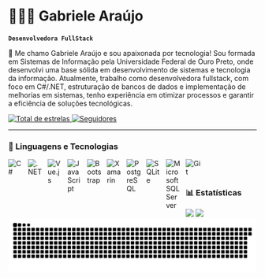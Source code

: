 # 👩🏻‍💻 Gabriele Araújo

**`Desenvolvedora FullStack`**

👋 Me chamo Gabriele Araújo e sou apaixonada por tecnologia! Sou formada em Sistemas de Informação pela Universidade Federal de Ouro Preto, onde desenvolvi uma base sólida em desenvolvimento de sistemas e tecnologia da informação.
Atualmente, trabalho como desenvolvedora fullstack, com foco em C#/.NET, estruturação de bancos de dados e implementação de melhorias em sistemas, tenho experiência em otimizar processos e garantir a eficiência de soluções tecnológicas.

<p align="left">
    <a href="https://github.com/GabrieleAraujoDev?tab=repositories&sort=stargazers">
        <img 
            alt="Total de estrelas" 
            title="Total de estrelas GitHub" 
            src="https://custom-icon-badges.demolab.com/github/stars/GabrieleAraujoDev?color=55960c&style=for-the-badge&labelColor=488207&logo=star&label=estrelas"
        />
    </a>
    <a href="https://github.com/GabrieleAraujoDev?tab=followers">
        <img 
            alt="Seguidores" 
            title="Me siga no GitHub" 
            src="https://custom-icon-badges.demolab.com/github/followers/GabrieleAraujoDev?color=236ad3&labelColor=1155ba&style=for-the-badge&logo=github&label=Seguidores&logoColor=white"
        />
    </a>
</p>

---

### 🤖 Linguagens e Tecnologias

<p>
    <img 
        align="left" 
        alt="C#" 
        title="C#" 
        width="30px" 
        style="padding-right: 10px; vertical-align: middle;" 
        src="https://cdn.jsdelivr.net/gh/devicons/devicon/icons/csharp/csharp-original.svg"
    />
    <img 
        align="left" 
        alt=".NET" 
        title=".NET" 
        width="30px" 
        style="padding-right: 10px; vertical-align: middle;" 
        src="https://cdn.jsdelivr.net/gh/devicons/devicon/icons/dot-net/dot-net-original.svg"
    />
    <img 
        align="left" 
        alt="Vue.js" 
        title="Vue.js" 
        width="30px" 
        style="padding-right: 10px; vertical-align: middle;" 
        src="https://cdn.jsdelivr.net/gh/devicons/devicon/icons/vuejs/vuejs-original.svg"
    />
    <img 
        align="left" 
        alt="JavaScript" 
        title="JavaScript" 
        width="30px" 
        style="padding-right: 10px; vertical-align: middle;" 
        src="https://cdn.jsdelivr.net/gh/devicons/devicon/icons/javascript/javascript-original.svg"
    />
    <img 
        align="left" 
        alt="Bootstrap" 
        title="Bootstrap" 
        width="30px" 
        style="padding-right: 10px; vertical-align: middle;" 
        src="https://cdn.jsdelivr.net/gh/devicons/devicon/icons/bootstrap/bootstrap-original.svg"
    />
    <img 
        align="left" 
        alt="Xamarin" 
        title="Xamarin" 
        width="30px" 
        style="padding-right: 10px; vertical-align: middle;" 
        src="https://cdn.jsdelivr.net/gh/devicons/devicon/icons/xamarin/xamarin-original.svg"
    />
    <img 
        align="left" 
        alt="PostgreSQL" 
        title="PostgreSQL" 
        width="30px" 
        style="padding-right: 10px; vertical-align: middle;" 
        src="https://cdn.jsdelivr.net/gh/devicons/devicon/icons/postgresql/postgresql-original.svg"
    />
    <img 
        align="left" 
        alt="SQLite" 
        title="SQLite" 
        width="30px" 
        style="padding-right: 10px; vertical-align: middle;" 
        src="https://cdn.jsdelivr.net/gh/devicons/devicon/icons/sqlite/sqlite-original.svg"
    />
    <img 
        align="left" 
        alt="Microsoft SQL Server" 
        title="Microsoft SQL Server" 
        width="30px" 
        style="padding-right: 10px; vertical-align: middle;" 
        src="https://cdn.jsdelivr.net/gh/devicons/devicon/icons/microsoftsqlserver/microsoftsqlserver-original.svg"
    />
    <img 
        align="left" 
        alt="Git" 
        title="Git" 
        width="30px" 
        style="padding-right: 10px; vertical-align: middle;" 
        src="https://cdn.jsdelivr.net/gh/devicons/devicon/icons/git/git-original.svg"
    />
</p>

<br/>
<br/>

### 📊 Estatísticas

<div>
    <img height="180em" src="https://github-readme-stats.vercel.app/api?username=GabrieleAraujoDev&show_icons=true&theme=tokyonight&include_all_commits" />
    <img height="180em" src="https://github-readme-stats.vercel.app/api/top-langs/?username=GabrieleAraujoDev&layout=compact&theme=tokyonight&custom_title=Tecnologias&langs_count=15" />
</div>

<picture>
  <source media="(prefers-color-scheme: dark)" srcset="https://raw.githubusercontent.com/GabrieleAraujoDev/GabrieleAraujoDev/output/github-snake-dark.svg" />
  <source media="(prefers-color-scheme: light)" srcset="https://raw.githubusercontent.com/GabrieleAraujoDev/GabrieleAraujoDev/output/github-snake.svg" />
  <img alt="github-snake" src="https://raw.githubusercontent.com/GabrieleAraujoDev/GabrieleAraujoDev/output/github-snake.svg" />
</picture>
